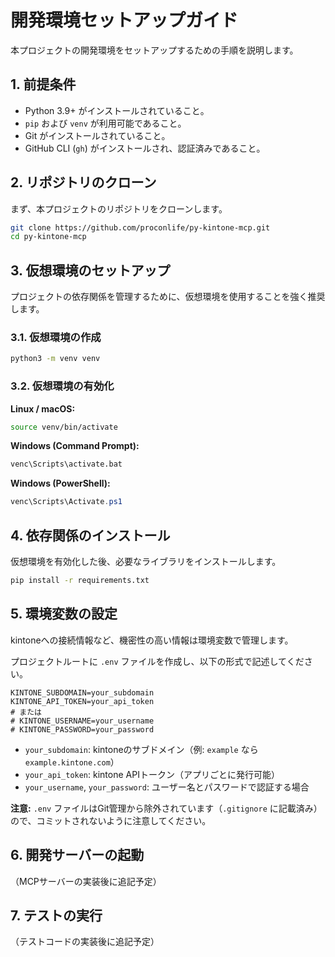 # 開発環境セットアップガイド

本プロジェクトの開発環境をセットアップするための手順を説明します。

## 1. 前提条件

*   Python 3.9+ がインストールされていること。
*   `pip` および `venv` が利用可能であること。
*   Git がインストールされていること。
*   GitHub CLI (`gh`) がインストールされ、認証済みであること。

## 2. リポジトリのクローン

まず、本プロジェクトのリポジトリをクローンします。

```bash
git clone https://github.com/proconlife/py-kintone-mcp.git
cd py-kintone-mcp
```

## 3. 仮想環境のセットアップ

プロジェクトの依存関係を管理するために、仮想環境を使用することを強く推奨します。

### 3.1. 仮想環境の作成

```bash
python3 -m venv venv
```

### 3.2. 仮想環境の有効化

**Linux / macOS:**

```bash
source venv/bin/activate
```

**Windows (Command Prompt):**

```bash
venc\Scripts\activate.bat
```

**Windows (PowerShell):**

```powershell
venc\Scripts\Activate.ps1
```

## 4. 依存関係のインストール

仮想環境を有効化した後、必要なライブラリをインストールします。

```bash
pip install -r requirements.txt
```

## 5. 環境変数の設定

kintoneへの接続情報など、機密性の高い情報は環境変数で管理します。

プロジェクトルートに `.env` ファイルを作成し、以下の形式で記述してください。

```
KINTONE_SUBDOMAIN=your_subdomain
KINTONE_API_TOKEN=your_api_token
# または
# KINTONE_USERNAME=your_username
# KINTONE_PASSWORD=your_password
```

*   `your_subdomain`: kintoneのサブドメイン（例: `example` なら `example.kintone.com`）
*   `your_api_token`: kintone APIトークン（アプリごとに発行可能）
*   `your_username`, `your_password`: ユーザー名とパスワードで認証する場合

**注意:** `.env` ファイルはGit管理から除外されています（`.gitignore` に記載済み）ので、コミットされないように注意してください。

## 6. 開発サーバーの起動

（MCPサーバーの実装後に追記予定）

## 7. テストの実行

（テストコードの実装後に追記予定）
